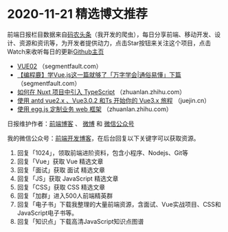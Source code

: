 # 2020-11-21 精选博文推荐

前端日报栏目数据来自[码农头条](https://toutiao.qdkfweb.cn/)（我开发的爬虫），每日分享前端、移动开发、设计、资源和资讯等，为开发者提供动力，点击Star按钮来关注这个项目，点击Watch来收听每日的更新[Github主页](https://github.com/kujian/frontendDaily)
* [VUE02](https://segmentfault.com/a/1190000038241777) （segmentfault.com）
* [【编程鹿】学Vue.js这一篇就够了「万字学会|通俗易懂」下篇](https://segmentfault.com/a/1190000038240404) （segmentfault.com）
* [如何在 Nuxt 项目中引入 TypeScript](https://zhuanlan.zhihu.com/p/302686142) （zhuanlan.zhihu.com）
* [使用 antd vue2.x 、Vue3.0.2 和Ts 开始你的 Vue3.x 旅程](https://juejin.cn/post/6897139078794313735) （juejin.cn）
* [使用 egg.js 定制业务 web 框架](https://zhuanlan.zhihu.com/p/302706361) （zhuanlan.zhihu.com）

日报维护作者：[前端博客](https://qdkfweb.cn/) 、 [微博](http://weibo.com/kujian) 和 [微信公众号](https://open.weixin.qq.com/qr/code?username=caibaojian_com)

我的微信公众号：[前端开发博客](https://open.weixin.qq.com/qr/code?username=caibaojian_com)，在后台回复以下关键字可以获取资源。

1. 回复「1024」，领取前端进阶资料，包含小程序、Nodejs、Git等
2. 回复「Vue」获取 Vue 精选文章
3. 回复「面试」获取 面试 精选文章
4. 回复「JS」获取 JavaScript 精选文章
5. 回复「CSS」获取 CSS 精选文章
6. 回复「加群」进入500人前端精英群
7. 回复「电子书」下载我整理的大量前端资源，含面试、Vue实战项目、CSS和JavaScript电子书等。
8. 回复「知识点」下载高清JavaScript知识点图谱